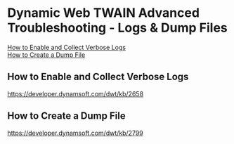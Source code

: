 

# Dynamic Web TWAIN Advanced Troubleshooting - Logs & Dump Files

[How to Enable and Collect Verbose Logs](#How-to-Enable-and-Collect-Verbose-Logs)  
[How to Create a Dump File](#How-to-Create-a-Dump-File)

## How to Enable and Collect Verbose Logs

https://developer.dynamsoft.com/dwt/kb/2658

## How to Create a Dump File

https://developer.dynamsoft.com/dwt/kb/2799